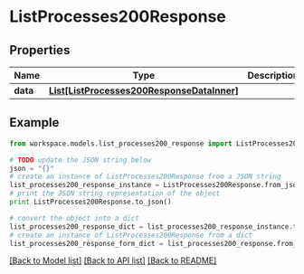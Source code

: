 # ListProcesses200Response


## Properties
Name | Type | Description | Notes
------------ | ------------- | ------------- | -------------
**data** | [**List[ListProcesses200ResponseDataInner]**](ListProcesses200ResponseDataInner.md) |  | 

## Example

```python
from workspace.models.list_processes200_response import ListProcesses200Response

# TODO update the JSON string below
json = "{}"
# create an instance of ListProcesses200Response from a JSON string
list_processes200_response_instance = ListProcesses200Response.from_json(json)
# print the JSON string representation of the object
print ListProcesses200Response.to_json()

# convert the object into a dict
list_processes200_response_dict = list_processes200_response_instance.to_dict()
# create an instance of ListProcesses200Response from a dict
list_processes200_response_form_dict = list_processes200_response.from_dict(list_processes200_response_dict)
```
[[Back to Model list]](../README.md#documentation-for-models) [[Back to API list]](../README.md#documentation-for-api-endpoints) [[Back to README]](../README.md)


